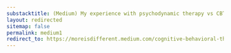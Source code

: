 ```yaml
---
substacktitle: (Medium) My experience with psychodynamic therapy vs CBT
layout: redirected
sitemap: false
permalink: medium1
redirect_to: https://moreisdifferent.medium.com/cognitive-behavioral-therapy-vs-psychodynamic-b9e2f1e580d3
---
```

